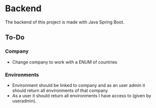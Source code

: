 # Backend
The backend of this project is made with Java Spring Boot.

## To-Do

### Company
* Change company to work with a ENUM of countries

### Environments
* Environment should be linked to company and as an user admin it should return all environments of that company
* As a user it should return all environments I have access to (given by useradmin).
 